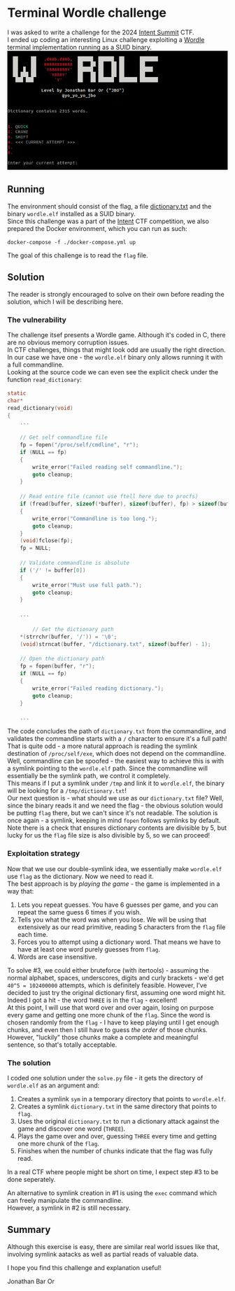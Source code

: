 # Terminal Wordle challenge
I was asked to write a challenge for the 2024 [Intent Summit](https://intentsummit.org) CTF.  
I ended up coding an interesting Linux challenge exploiting a [Wordle](https://en.wikipedia.org/wiki/Wordle) terminal implementation running as a SUID binary.
![Screenshot](screenshot.png)

## Running
The environment should consist of the flag, a file [dictionary.txt](dictionary.txt) and the binary `wordle.elf` installed as a SUID binary.  
Since this challenge was a part of the [Intent](https://intentsummit.org) CTF competition, we also prepared the Docker environment, which you can run as such:

```shell
docker-compose -f ./docker-compose.yml up
```

The goal of this challenge is to read the `flag` file.  

## Solution
The reader is strongly encouraged to solve on their own before reading the solution, which I will be describing here.

### The vulnerability
The challenge itsef presents a Wordle game. Although it's coded in C, there are no obvious memory corruption issues.  
In CTF challenges, things that might look odd are usually the right direction. In our case we have one - the `wordle.elf` binary only allows running it with a full commandline.  
Looking at the source code we can even see the explicit check under the function `read_dictionary`:

```c
static
char*
read_dictionary(void)
{
    ...

    // Get self commandline file
    fp = fopen("/proc/self/cmdline", "r");
    if (NULL == fp)
    {
        write_error("Failed reading self commandline.");
        goto cleanup;
    }

    // Read entire file (cannot use ftell here due to procfs)
    if (fread(buffer, sizeof(*buffer), sizeof(buffer), fp) > sizeof(buffer) - 1)
    {
        write_error("Commandline is too long.");
        goto cleanup;
    }
    (void)fclose(fp);
    fp = NULL;

    // Validate commandline is absolute
    if ('/' != buffer[0])
    {
        write_error("Must use full path.");
        goto cleanup;
    }

    ...

        // Get the dictionary path
    *(strrchr(buffer, '/')) = '\0';
    (void)strncat(buffer, "/dictionary.txt", sizeof(buffer) - 1);

    // Open the dictionary path
    fp = fopen(buffer, "r");
    if (NULL == fp)
    {
        write_error("Failed reading dictionary.");
        goto cleanup;
    }

    ...
```

The code concludes the path of `dictionary.txt` from the commandline, and validates the commandline starts with a `/` character to ensure it's a full path!  
That is quite odd - a more natural approach is reading the symlink destination of `/proc/self/exe`, which does not depend on the commandline.  
Well, commandline can be spoofed - the easiest way to achieve this is with a symlink pointing to the `wordle.elf` path. Since the commandline will essentially be the symlink path, we control it completely.  
This means if I put a symlink under `/tmp` and link it to `wordle.elf`, the binary will be looking for a `/tmp/dictionary.txt`!  
Our next question is - what should we use as our `dictionary.txt` file? Well, since the binary reads it and we need the flag - the obvious solution would be putting `flag` there, but we can't since it's not readable. The solution is once again - a symlink, keeping in mind `fopen` follows symlinks by default.  
Note there is a check that ensures dictionary contents are divisible by 5, but lucky for us the `flag` file size is also divisible by 5, so we can proceed!

### Exploitation strategy
Now that we use our double-symlink idea, we essentially make `wordle.elf` use `flag` as the dictionary. Now we need to read it.  
The best approach is by *playing the game* - the game is implemented in a way that:
1. Lets you repeat guesses. You have 6 guesses per game, and you can repeat the same guess 6 times if you wish.
2. Tells you what the word was when you lose. We will be using that extensively as our read primitive, reading 5 characters from the `flag` file each time.
3. Forces you to attempt using a dictionary word. That means we have to have at least one word purely guesses from `flag`.
4. Words are case insensitive.

To solve #3, we could either bruteforce (with itertools) - assuming the normal alphabet, spaces, underscores, digits and curly brackets - we'd get `40^5 = 102400000` attempts, which is definitely feasible.   However, I've decided to just try the original dictionary first, assuming one word might hit. Indeed I got a hit - the word `THREE` is in the `flag` - excellent!  
At this point, I will use that word over and over again, losing on purpose every game and getting one more chunk of the `flag`.
Since the word is chosen randomly from the `flag` - I have to keep playing until I get enough chunks, and even then I still have to guess *the order* of those chunks.  
However, "luckily" those chunks make a complete and meaningful sentence, so that's totally acceptable.  

### The solution
I coded one solution under the `solve.py` file - it gets the directory of `wordle.elf` as an argument and:
1. Creates a symlink `sym` in a temporary directory that points to `wordle.elf`.
2. Creates a symlink `dictionary.txt` in the same directory that points to `flag`.
3. Uses the original `dictionary.txt` to run a dictionary attack against the game and discover one word (`THREE`).
4. Plays the game over and over, guessing `THREE` every time and getting one more chunk of the `flag`.
5. Finishes when the number of chunks indicate that the flag was fully read.

In a real CTF where people might be short on time, I expect step #3 to be done seperately.

An alternative to symlink creation in #1 is using the `exec` command which can freely manipulate the commandline.  
However, a symlink in #2 is still necessary.

## Summary
Although this exercise is easy, there are similar real world issues like that, involving symlink aatacks as well as partial reads of valuable data.

I hope you find this challenge and explanation useful!

Jonathan Bar Or
